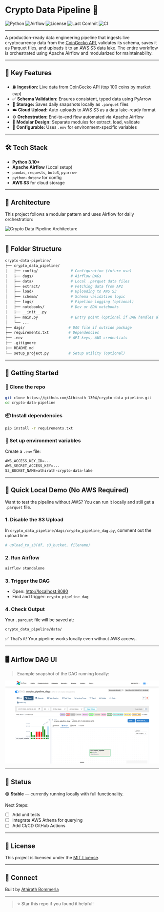 # Crypto Data Pipeline 🚀

![Python](https://img.shields.io/badge/Python-3.10-blue)
![Airflow](https://img.shields.io/badge/Airflow-Orchestrated-green)
![License](https://img.shields.io/badge/License-MIT-green)
![Last Commit](https://img.shields.io/github/last-commit/Athirath-1304/crypto-data-pipeline)
![CI](https://github.com/Athirath-1304/crypto-data-pipeline/actions/workflows/python-ci.yml/badge.svg)

---

A production-ready data engineering pipeline that ingests live cryptocurrency data from the [CoinGecko API](https://www.coingecko.com/), validates its schema, saves it as Parquet files, and uploads it to an AWS S3 data lake. The entire workflow is orchestrated using Apache Airflow and modularized for maintainability.

---

## 📌 Key Features

- ⛽ **Ingestion:** Live data from CoinGecko API (top 100 coins by market cap)
- ✅ **Schema Validation:** Ensures consistent, typed data using PyArrow
- 📀 **Storage:** Saves daily snapshots locally as `.parquet` files
- ☁️ **Cloud Upload:** Auto-uploads to AWS S3 as a data lake-ready format
- ⚙️ **Orchestration:** End-to-end flow automated via Apache Airflow
- 🔀 **Modular Design:** Separate modules for extract, load, validate
- 🔐 **Configurable:** Uses `.env` for environment-specific variables

---

## 🛠️ Tech Stack

- **Python 3.10+**
- **Apache Airflow** (Local setup)
- `pandas`, `requests`, `boto3`, `pyarrow`
- `python-dotenv` for config
- **AWS S3** for cloud storage

---

## 🧱 Architecture

This project follows a modular pattern and uses Airflow for daily orchestration:

![Crypto Data Pipeline Architecture](assets/pipeline_architecture.png)

---

## 📂 Folder Structure

```bash
crypto-data-pipeline/
├── crypto_data_pipeline/
│   ├── config/               # Configuration (future use)
│   ├── dags/                 # Airflow DAGs
│   ├── data/                 # Local .parquet data files
│   ├── extract/              # Fetching data from API
│   ├── load/                 # Uploading to AWS S3
│   ├── schema/               # Schema validation logic
│   ├── logs/                 # Pipeline logging (optional)
│   ├── notebooks/            # Dev or EDA notebooks
│   ├── __init__.py
│   ├── main.py               # Entry point (optional if DAG handles all)
│   └── ...
├── dags/                    # DAG file if outside package
├── requirements.txt         # Dependencies
├── .env                     # API keys, AWS credentials
├── .gitignore
├── README.md
└── setup_project.py         # Setup utility (optional)
```

---

## 🚀 Getting Started

### 🔧 Clone the repo

```bash
git clone https://github.com/Athirath-1304/crypto-data-pipeline.git
cd crypto-data-pipeline
```

### 📦 Install dependencies

```bash
pip install -r requirements.txt
```

### 🔐 Set up environment variables

Create a `.env` file:

```dotenv
AWS_ACCESS_KEY_ID=...
AWS_SECRET_ACCESS_KEY=...
S3_BUCKET_NAME=athirath-crypto-data-lake
```

---

## 🧪 Quick Local Demo (No AWS Required)

Want to test the pipeline without AWS? You can run it locally and still get a `.parquet` file.

### 1. Disable the S3 Upload

In `crypto_data_pipeline/dags/crypto_pipeline_dag.py`, comment out the upload line:

```python
# upload_to_s3(df, s3_bucket, filename)
```

### 2. Run Airflow

```bash
airflow standalone
```

### 3. Trigger the DAG

- Open: [http://localhost:8080](http://localhost:8080)
- Find and trigger: `crypto_pipeline_dag`

### 4. Check Output

Your `.parquet` file will be saved at:

```bash
crypto_data_pipeline/data/
```

✅ That’s it! Your pipeline works locally even without AWS access.

---

## 🖥️ Airflow DAG UI

> Example snapshot of the DAG running locally:

![DAG Screenshot](assets/airflow_dag.png)

---

## 📌 Status

🟢 **Stable** — currently running locally with full functionality.

Next Steps:
- [ ] Add unit tests
- [ ] Integrate AWS Athena for querying
- [ ] Add CI/CD GitHub Actions

---

## 📜 License

This project is licensed under the [MIT License](LICENSE).

---

## 🙌 Connect

Built by [Athirath Bommerla](https://www.linkedin.com/in/athirath-bommerla-7a1076237/)

---

> ⭐ Star this repo if you found it helpful!
